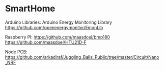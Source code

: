# SmartHome
Arduino Libraries:
Arduino Energy Monitoring Library
https://github.com/openenergymonitor/EmonLib

Raspberry PI:
https://github.com/maasdoel/bmp180 
https://github.com/maasdoel/HTU21D-F

Node PCB:
https://github.com/arkadiraf/Juggling_Balls_Public/tree/master/Circuit/Nano_NRF
